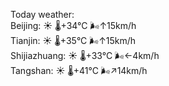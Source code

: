 Today weather:  
Beijing: ☀️   🌡️+34°C 🌬️↑15km/h  
Tianjin: ☀️   🌡️+35°C 🌬️↑15km/h  
Shijiazhuang: ☀️   🌡️+33°C 🌬️←4km/h  
Tangshan: ☀️   🌡️+41°C 🌬️↗14km/h  
